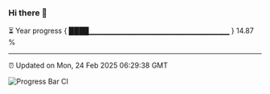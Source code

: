### Hi there 👋

⏳ Year progress { ████▁▁▁▁▁▁▁▁▁▁▁▁▁▁▁▁▁▁▁▁▁▁▁▁▁▁ } 14.87 %

---

⏰ Updated on Mon, 24 Feb 2025 06:29:38 GMT

![Progress Bar CI](https://github.com/liununu/liununu/workflows/Progress%20Bar%20CI/badge.svg)
